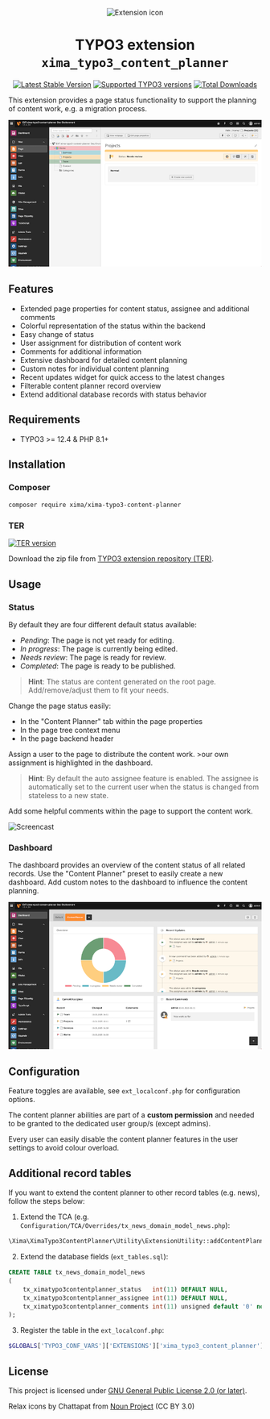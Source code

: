 <div align="center">

![Extension icon](Resources/Public/Icons/Extension.svg)

# TYPO3 extension `xima_typo3_content_planner`

[![Latest Stable Version](https://typo3-badges.dev/badge/xima_typo3_content_planner/version/shields.svg)](https://packagist.org/packages/xima/xima-typo3-content-planner)
[![Supported TYPO3 versions](https://badgen.net/badge/TYPO3/12%20&%2013/orange)](https://extensions.typo3.org/extension/xima_typo3_content_planner)
[![Total Downloads](https://typo3-badges.dev/badge/xima_typo3_content_planner/downloads/shields.svg)](https://extensions.typo3.org/extension/xima_typo3_content_planner)

</div>

This extension provides a page status functionality to support the planning of
content work, e.g. a migration process.

![Page](./Documentation/Images/page.png)

## Features

* Extended page properties for content status, assignee and additional comments
* Colorful representation of the status within the backend
* Easy change of status
* User assignment for distribution of content work
* Comments for additional information
* Extensive dashboard for detailed content planning
* Custom notes for individual content planning
* Recent updates widget for quick access to the latest changes
* Filterable content planner record overview
* Extend additional database records with status behavior

## Requirements

* TYPO3 >= 12.4 & PHP 8.1+

## Installation

### Composer

``` bash
composer require xima/xima-typo3-content-planner
```

### TER

[![TER version](https://typo3-badges.dev/badge/xima_typo3_content_planner/version/shields.svg)](https://extensions.typo3.org/extension/xima_typo3_content_planner)

Download the zip file from [TYPO3 extension repository (TER)](https://extensions.typo3.org/extension/xima_typo3_content_planner).

## Usage

### Status

By default they are four different default status available:

- *Pending*: The page is not yet ready for editing.
- *In progress*: The page is currently being edited.
- *Needs review*: The page is ready for review.
- *Completed*: The page is ready to be published.

> **Hint**: The status are content generated on the root page. Add/remove/adjust them to fit your needs.

Change the page status easily:

- In the "Content Planner" tab within the page properties
- In the page tree context menu
- In the page backend header

Assign a user to the page to distribute the content work. >our own assignment is highlighted in the dashboard.

> **Hint**: By default the auto assignee feature is enabled. The assignee is automatically set to the current user when the status is changed from stateless to a new state.

Add some helpful comments within the page to support the content work.

![Screencast](./Documentation/Images/screencast-content-planner.gif)

### Dashboard

The dashboard provides an overview of the content status of all related records.
Use the "Content Planner" preset to easily create a new dashboard.
Add custom notes to the dashboard to influence the content planning.

![Dashboard](./Documentation/Images/dashboard.png)

## Configuration

Feature toggles are available, see `ext_localconf.php` for configuration options.

The content planner abilities are part of a **custom permission** and needed to be granted to the dedicated user group/s (except admins).

Every user can easily disable the content planner features in the user settings to avoid colour overload.

## Additional record tables

If you want to extend the content planner to other record tables (e.g. news), follow the steps below:

1. Extend the TCA (e.g. `Configuration/TCA/Overrides/tx_news_domain_model_news.php`):

```php
\Xima\XimaTypo3ContentPlanner\Utility\ExtensionUtility::addContentPlannerTabToTCA('tx_news_domain_model_news');
```

2. Extend the database fields (`ext_tables.sql`):

```sql
CREATE TABLE tx_news_domain_model_news
(
    tx_ximatypo3contentplanner_status   int(11) DEFAULT NULL,
    tx_ximatypo3contentplanner_assignee int(11) DEFAULT NULL,
    tx_ximatypo3contentplanner_comments int(11) unsigned default '0' not null,
);
```

3. Register the table in the `ext_localconf.php`:

```php
$GLOBALS['TYPO3_CONF_VARS']['EXTENSIONS']['xima_typo3_content_planner']['registerAdditionalRecordTables'][] = 'tx_news_domain_model_news';
```

## License

This project is licensed
under [GNU General Public License 2.0 (or later)](LICENSE.md).

Relax icons by Chattapat
from <a href="https://thenounproject.com/browse/icons/term/relax/" target="_blank" title="relax Icons">
Noun Project</a> (CC BY 3.0)
